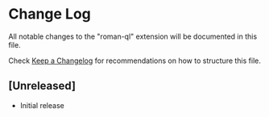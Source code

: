 # Change Log

All notable changes to the "roman-ql" extension will be documented in this file.

Check [Keep a Changelog](http://keepachangelog.com/) for recommendations on how to structure this file.

## [Unreleased]

- Initial release